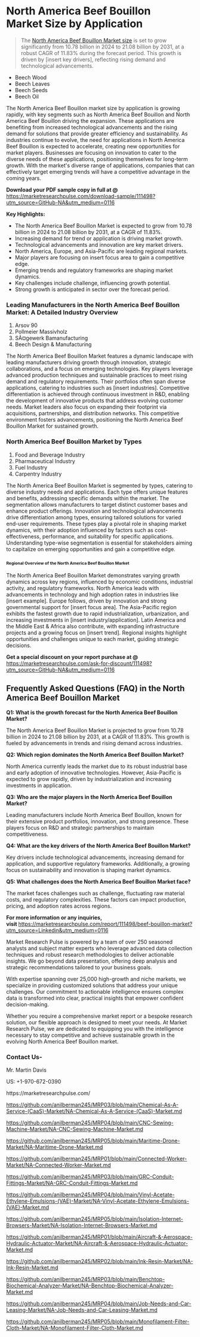 <h1>North America Beef Bouillon Market&nbsp;Size by Application</h1><blockquote><p>The <a href="https://marketresearchpulse.com/download-sample/111498?utm_source=GitHub-NA&amp;utm_medium=0116">North America Beef Bouillon Market size</a> is set to grow significantly from 10.78 billion in 2024 to 21.08 billion by 2031, at a robust CAGR of 11.83% during the forecast period. This growth is driven by [insert key drivers], reflecting rising demand and technological advancements.</p></blockquote><ul><li>Beech Wood<li> Beech Leaves<li> Beech Seeds<li> Beech Oil</li></ul><p>The North America Beef Bouillon market size by application is growing rapidly, with key segments such as North America Beef Bouillon and North America Beef Bouillon driving the expansion. These applications are benefiting from increased technological advancements and the rising demand for solutions that provide greater efficiency and sustainability. As industries continue to evolve, the need for applications in North America Beef Bouillon is expected to accelerate, creating new opportunities for market players. Businesses are focusing on innovation to cater to the diverse needs of these applications, positioning themselves for long-term growth. With the market's diverse range of applications, companies that can effectively target emerging trends will have a competitive advantage in the coming years.</p><p><strong>Download your PDF sample copy in full at @ </strong><a href="https://marketresearchpulse.com/download-sample/111498?utm_source=GitHub-NA&amp;utm_medium=0116">https://marketresearchpulse.com/download-sample/111498?utm_source=GitHub-NA&amp;utm_medium=0116</a></p><p><strong>Key Highlights: </strong></p><ul><li>The North America Beef Bouillon Market is expected to grow from 10.78 billion in 2024 to 21.08 billion by 2031, at a CAGR of 11.83%.</li><li>Increasing demand for trend or application is driving market growth.</li><li>Technological advancements and innovation are key market drivers.</li><li>North America, Europe, and Asia-Pacific are leading regional markets.</li><li>Major players are focusing on insert focus area to gain a competitive edge.</li><li>Emerging trends and regulatory frameworks are shaping market dynamics.</li><li>Key challenges include challenge, influencing growth potential.</li><li>Strong growth is anticipated in sector over the forecast period.</li></ul><h3>Leading Manufacturers in the North America Beef Bouillon Market: A Detailed Industry Overview</h3><ol><li>Arsov 90</li><li>Pollmeier Massivholz</li><li>SÃ¤gewerk Bamanufacturing</li><li>Beech Design & Manufacturing</li></ol><div class="flex max-w-full flex-col flex-grow"><div class="min-h-8 text-message flex w-full flex-col items-end gap-2 whitespace-normal break-words [.text-message+&amp;]:mt-5" dir="auto" data-message-author-role="assistant" data-message-id="fd8432e4-4910-450d-b182-61b7bfb0a01f" data-message-model-slug="gpt-4o"><div class="flex w-full flex-col gap-1 empty:hidden first:pt-[3px]"><div class="markdown prose w-full break-words dark:prose-invert light"><p>The North America Beef Bouillon Market features a dynamic landscape with leading manufacturers driving growth through innovation, strategic collaborations, and a focus on emerging technologies. Key players leverage advanced production techniques and sustainable practices to meet rising demand and regulatory requirements. Their portfolios often span diverse applications, catering to industries such as [insert industries]. Competitive differentiation is achieved through continuous investment in R&amp;D, enabling the development of innovative products that address evolving customer needs. Market leaders also focus on expanding their footprint via acquisitions, partnerships, and distribution networks. This competitive environment fosters advancements, positioning the North America Beef Bouillon Market for sustained growth.</p></div></div></div></div><h3>North America Beef Bouillon Market by Types</h3><ol><li>Food and Beverage Industry<li> Pharmaceutical Industry<li> Fuel Industry<li> Carpentry Industry</li></ol><div class="flex max-w-full flex-col flex-grow"><div class="min-h-8 text-message flex w-full flex-col items-end gap-2 whitespace-normal break-words [.text-message+&amp;]:mt-5" dir="auto" data-message-author-role="assistant" data-message-id="084470be-0bb7-4664-bddf-5156b4f41249" data-message-model-slug="gpt-4o-mini"><div class="flex w-full flex-col gap-1 empty:hidden first:pt-[3px]"><div class="markdown prose w-full break-words dark:prose-invert light"><p>The North America Beef Bouillon Market is segmented by types, catering to diverse industry needs and applications. Each type offers unique features and benefits, addressing specific demands within the market. The segmentation allows manufacturers to target distinct customer bases and enhance product offerings. Innovation and technological advancements drive differentiation among types, ensuring tailored solutions for varied end-user requirements. These types play a pivotal role in shaping market dynamics, with their adoption influenced by factors such as cost-effectiveness, performance, and suitability for specific applications. Understanding type-wise segmentation is essential for stakeholders aiming to capitalize on emerging opportunities and gain a competitive edge.</p></div></div></div></div><h3><span style="font-size: 11px;">Regional Overview of the North America Beef Bouillon Market</span></h3><div class="flex max-w-full flex-col flex-grow"><div class="min-h-8 text-message flex w-full flex-col items-end gap-2 whitespace-normal break-words [.text-message+&amp;]:mt-5" dir="auto" data-message-author-role="assistant" data-message-id="e9038762-ce64-4e30-91c9-9bd413514231" data-message-model-slug="gpt-4o-mini"><div class="flex w-full flex-col gap-1 empty:hidden first:pt-[3px]"><div class="markdown prose w-full break-words dark:prose-invert light"><p>The North America Beef Bouillon Market demonstrates varying growth dynamics across key regions, influenced by economic conditions, industrial activity, and regulatory frameworks. North America leads with advancements in technology and high adoption rates in industries like [insert example]. Europe follows, driven by innovation and strong governmental support for [insert focus area]. The Asia-Pacific region exhibits the fastest growth due to rapid industrialization, urbanization, and increasing investments in [insert industry/application]. Latin America and the Middle East &amp; Africa also contribute, with expanding infrastructure projects and a growing focus on [insert trend]. Regional insights highlight opportunities and challenges unique to each market, guiding strategic decisions.</p></div></div></div></div><p><strong>Get a special discount on your report purchase at @ </strong><a href="https://marketresearchpulse.com/ask-for-discount/111498?utm_source=GitHub-NA&amp;utm_medium=0116">https://marketresearchpulse.com/ask-for-discount/111498?utm_source=GitHub-NA&amp;utm_medium=0116</a></p><h2>Frequently Asked Questions (FAQ) in the North America Beef Bouillon Market</h2><p><strong>Q1: What is the growth forecast for the North America Beef Bouillon Market?</strong></p><p>The North America Beef Bouillon Market is projected to grow from 10.78 billion in 2024 to 21.08 billion by 2031, at a CAGR of 11.83%. This growth is fueled by advancements in trends and rising demand across industries.</p><p><strong>Q2: Which region dominates the North America Beef Bouillon Market?</strong></p><p>North America currently leads the market due to its robust industrial base and early adoption of innovative technologies. However, Asia-Pacific is expected to grow rapidly, driven by industrialization and increasing investments in application.</p><p><strong>Q3: Who are the major players in the North America Beef Bouillon Market?</strong></p><p>Leading manufacturers include North America Beef Bouillon, known for their extensive product portfolios, innovation, and strong presence. These players focus on R&amp;D and strategic partnerships to maintain competitiveness.</p><p><strong>Q4: What are the key drivers of the North America Beef Bouillon Market?</strong></p><p>Key drivers include technological advancements, increasing demand for application, and supportive regulatory frameworks. Additionally, a growing focus on sustainability and innovation is shaping market dynamics.</p><p><strong>Q5: What challenges does the North America Beef Bouillon Market face?</strong></p><p>The market faces challenges such as challenge, fluctuating raw material costs, and regulatory complexities. These factors can impact production, pricing, and adoption rates across regions.</p><p><strong>For more information or any inquiries, visit&nbsp;</strong><a href="https://marketresearchpulse.com/report/111498/beef-bouillon-market?utm_source=Linkedin&utm_medium=0116">https://marketresearchpulse.com/report/111498/beef-bouillon-market?utm_source=Linkedin&utm_medium=0116</a></p><p>Market Research Pulse is powered by a team of over 250 seasoned analysts and subject matter experts who leverage advanced data collection techniques and robust research methodologies to deliver actionable insights. We go beyond data presentation, offering deep analysis and strategic recommendations tailored to your business goals.</p><p>With expertise spanning over 25,000 high-growth and niche markets, we specialize in providing customized solutions that address your unique challenges. Our commitment to actionable intelligence ensures complex data is transformed into clear, practical insights that empower confident decision-making.</p><p>Whether you require a comprehensive market report or a bespoke research solution, our flexible approach is designed to meet your needs. At Market Research Pulse, we are dedicated to equipping you with the intelligence necessary to stay competitive and achieve sustainable growth in the evolving North America Beef Bouillon market.</p><h3><strong>Contact Us-</strong></h3><p>Mr. Martin Davis</p><p>US: +1-970-672-0390</p><p>https://marketresearchpulse.com/</p><p><a href="https://github.com/anilberman245/MRP03/blob/main/Chemical-As-A-Service-(CaaS)-Market/NA-Chemical-As-A-Service-(CaaS)-Market.md">https://github.com/anilberman245/MRP03/blob/main/Chemical-As-A-Service-(CaaS)-Market/NA-Chemical-As-A-Service-(CaaS)-Market.md</a></p><p><a href="https://github.com/anilberman245/MRP04/blob/main/CNC-Sewing-Machine-Market/NA-CNC-Sewing-Machine-Market.md">https://github.com/anilberman245/MRP04/blob/main/CNC-Sewing-Machine-Market/NA-CNC-Sewing-Machine-Market.md</a></p><p><a href="https://github.com/anilberman245/MRP05/blob/main/Maritime-Drone-Market/NA-Maritime-Drone-Market.md">https://github.com/anilberman245/MRP05/blob/main/Maritime-Drone-Market/NA-Maritime-Drone-Market.md</a></p><p><a href="https://github.com/anilberman245/MRP01/blob/main/Connected-Worker-Market/NA-Connected-Worker-Market.md">https://github.com/anilberman245/MRP01/blob/main/Connected-Worker-Market/NA-Connected-Worker-Market.md</a></p><p><a href="https://github.com/anilberman245/MRP03/blob/main/GRC-Conduit-Fittings-Market/NA-GRC-Conduit-Fittings-Market.md">https://github.com/anilberman245/MRP03/blob/main/GRC-Conduit-Fittings-Market/NA-GRC-Conduit-Fittings-Market.md</a></p><p><a href="https://github.com/anilberman245/MRP04/blob/main/Vinyl-Acetate-Ethylene-Emulsions-(VAE)-Market/NA-Vinyl-Acetate-Ethylene-Emulsions-(VAE)-Market.md">https://github.com/anilberman245/MRP04/blob/main/Vinyl-Acetate-Ethylene-Emulsions-(VAE)-Market/NA-Vinyl-Acetate-Ethylene-Emulsions-(VAE)-Market.md</a></p><p><a href="https://github.com/anilberman245/MRP05/blob/main/Isolation-Internet-Browsers-Market/NA-Isolation-Internet-Browsers-Market.md">https://github.com/anilberman245/MRP05/blob/main/Isolation-Internet-Browsers-Market/NA-Isolation-Internet-Browsers-Market.md</a></p><p><a href="https://github.com/anilberman245/MRP01/blob/main/Aircraft-&-Aerospace-Hydraulic-Actuator-Market/NA-Aircraft-&-Aerospace-Hydraulic-Actuator-Market.md">https://github.com/anilberman245/MRP01/blob/main/Aircraft-&-Aerospace-Hydraulic-Actuator-Market/NA-Aircraft-&-Aerospace-Hydraulic-Actuator-Market.md</a></p><p><a href="https://github.com/anilberman245/MRP02/blob/main/Ink-Resin-Market/NA-Ink-Resin-Market.md">https://github.com/anilberman245/MRP02/blob/main/Ink-Resin-Market/NA-Ink-Resin-Market.md</a></p><p><a href="https://github.com/anilberman245/MRP03/blob/main/Benchtop-Biochemical-Analyzer-Market/NA-Benchtop-Biochemical-Analyzer-Market.md">https://github.com/anilberman245/MRP03/blob/main/Benchtop-Biochemical-Analyzer-Market/NA-Benchtop-Biochemical-Analyzer-Market.md</a></p><p><a href="https://github.com/anilberman245/MRP04/blob/main/Job-Needs-and-Car-Leasing-Market/NA-Job-Needs-and-Car-Leasing-Market.md">https://github.com/anilberman245/MRP04/blob/main/Job-Needs-and-Car-Leasing-Market/NA-Job-Needs-and-Car-Leasing-Market.md</a></p><p><a href="https://github.com/anilberman245/MRP05/blob/main/Monofilament-Filter-Cloth-Market/NA-Monofilament-Filter-Cloth-Market.md">https://github.com/anilberman245/MRP05/blob/main/Monofilament-Filter-Cloth-Market/NA-Monofilament-Filter-Cloth-Market.md</a></p>
